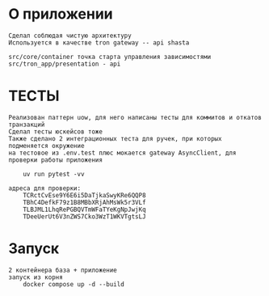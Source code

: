 # О приложении
    Сделал соблюдая чистую архитектуру
    Используется в качестве tron gateway -- api shasta

    src/core/container точка старта управления зависимостями
    src/tron_app/presentation - api


# ТЕСТЫ
    Реализован паттерн uow, для него написаны тесты для коммитов и откатов транзакций
    Сделал тесты юскейсов тоже
    Также сделано 2 интеграционных теста для ручек, при которых подменяется окружение
    на тестовое из .env.test плюс мокается gateway AsyncClient, для проверки работы приложения

        uv run pytest -vv

    адреса для проверки:
        TCRctCvEse9Y6E6i5DaTjkaSwyKRe6QQP8
        TBhC4DefkF79z1B8MBbXRjAhMsWk5r3VLf
        TLBJML1LhqRePGBQVTmWFaTYeKgNpJwjKq
        TDeeUerUt6V3nZWS7Cko3WzT1WKVTgtsLJ

# Запуск
    2 контейнера база + приложение
    запуск из корня
        docker compose up -d --build

